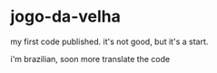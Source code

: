 # jogo-da-velha

my first code published. it's not good, but it's a start.

i'm brazilian, soon more translate the code
